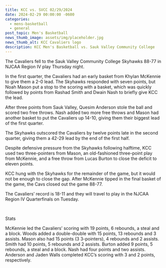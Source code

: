 ```yaml
---
title: KCC vs. SVCC 02/29/2024
date: 2024-02-29 00:00:00 -0600
categories:
  - mens-basketball
  - general
post_topic: Men's Basketball
news_thumb_image: assets/img/placeholder.jpg
news_thumb_alt: KCC Cavaliers logo
description: KCC Men's Basketball vs. Sauk Valley Community College
---
```

<div><p>The Cavaliers fell to the Sauk Valley Community College Skyhawks 88-77 in NJCAA Region IV play Thursday night.&nbsp;</p></div>

<div><p>In the first quarter, the Cavaliers had an early basket from Khylan McKennie to give them a 2-0 lead. The Skyhawks responded with seven points, but Noah Mason put a stop to the scoring with a basket, which was quickly followed by points from Rashad Smith and Dwain Nash to briefly give KCC the lead. &nbsp;</p></div>

<div><p>After three points from Sauk Valley, Quesim Anderson stole the ball and scored two free throws. Nash added two more free throws and Mason had another basket to put the Cavaliers up 14-10, giving them their biggest lead of the first quarter. &nbsp;</p></div>

<div><p>The Skyhawks outscored the Cavaliers by twelve points late in the second quarter, giving them a 42-29 lead by the end of the first half. &nbsp;</p></div>

<div><p>Despite defensive pressure from the Skyhawks following halftime, KCC used two three-pointers from Mason, an old-fashioned three-point play from McKennie, and a free throw from Lucas Burton to close the deficit to eleven points. &nbsp;</p></div>

<div><p>KCC hung with the Skyhawks for the remainder of the game, but it would not be enough to close the gap. After McKennie tipped in the final basket of the game, the Cavs closed out the game 88-77.&nbsp;</p></div>

<div><p>The Cavaliers’ record is 18-11 and they will travel to play in the NJCAA Region IV Quarterfinals on Tuesday.&nbsp;</p></div>

<div><p> </p></div>

<div><p>Stats&nbsp;</p></div>

<div><p>McKennie led the Cavaliers’ scoring with 19 points, 6 rebounds, a steal and a block. Woods added a double-double with 15 points, 13 rebounds and 3 assists. Mason also had 15 points (3 3-pointers), 4 rebounds and 2 assists. Smith had 10 points, 5 rebounds and 2 assists. Burton added 9 points, 5 rebounds, a steal and a block. Nash had four points and two assists. Anderson and Jaden Walls completed KCC’s scoring with 3 and 2 points, respectively.&nbsp;</p></div>
